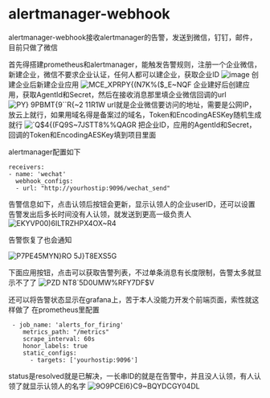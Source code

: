# alertmanager-webhook
alertmanager-webhook接收alertmanager的告警，发送到微信，钉钉，邮件，目前只做了微信

首先得搭建prometheus和alertmanager，能触发告警规则，注册一个企业微信，新建企业，微信不要求企业认证，任何人都可以建企业，获取企业ID
![image](https://user-images.githubusercontent.com/53105658/157872228-621bb424-46a4-474d-93bd-5deab29e3e64.png)
创建企业后新建企业应用
![MCE_XPRPY{(N7K%($_E~NQF](https://user-images.githubusercontent.com/53105658/157871695-aaba0b2d-5879-4aa5-8e6b-2813a125d492.png)
企业建好后创建应用，获取AgentId和Secret，然后在接收消息那里填企业微信回调的url
![PY} 9PBMT{9``R{~2 11R1W](https://user-images.githubusercontent.com/53105658/157872995-dd0cc6e2-545c-4fdf-9b39-5ac683939968.png)
url就是企业微信要访问的地址，需要是公网IP，放云上就行，如果用域名得是备案过的域名，Token和EncodingAESKey随机生成就行
![`Q$4{(FQ9S~7JSTT8%%QAGR](https://user-images.githubusercontent.com/53105658/157873198-3bc97d8f-47b6-4d51-bb7c-27063bb5ac10.png)
把企业ID，应用的AgentId和Secret，回调的Token和EncodingAESKey填到项目里面

alertmanager配置如下

```
receivers:
- name: 'wechat'
  webhook_configs:
  - url: "http://yourhostip:9096/wechat_send"
  ```

告警信息如下，点击认领后按钮会更新，显示认领人的企业userID，还可以设置告警发出后多长时间没有人认领，就发送到更高一级负责人
![EKYVP00)6ILTRZHPX4OX~R4](https://user-images.githubusercontent.com/53105658/157871296-e842c560-7787-4488-a647-b4b71691df2a.png)

告警恢复了也会通知

![P7PE45MYN}RO 5J}T8EXS5G](https://user-images.githubusercontent.com/53105658/157877161-34281626-9427-4c32-9bb1-db1ec9b3f9df.png)

下面应用按钮，点击可以获取告警列表，不过单条消息有长度限制，告警太多就显示不了了
![PZD NT8`5D0UMW%RFY7DF$V](https://user-images.githubusercontent.com/53105658/157877803-4af04d13-1dd9-4db5-8f88-259e65580e48.png)

还可以将告警状态显示在grafana上，苦于本人没能力开发个前端页面，索性就这样做了
在prometheus里配置
```angular2html
 - job_name: 'alerts_for_firing'
    metrics_path: "/metrics"
    scrape_interval: 60s
    honor_labels: true
    static_configs:
      - targets: ['yourhostip:9096']
```

status是resolved就是已解决，一长串ID的就是在告警中，并且没人认领，有人认领了就显示认领人的名字
![9O9PCEI6}C9~BQYDCGY04DL](https://user-images.githubusercontent.com/53105658/157878422-f4e35e07-29d2-4eb2-82c3-fc6565933fd2.png)



